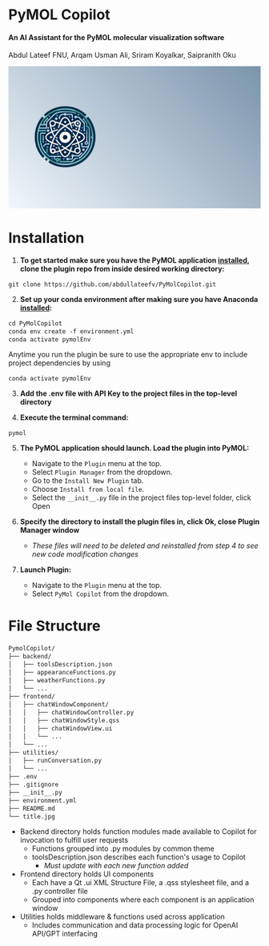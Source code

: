 # PyMOL Copilot
#### An AI Assistant for the PyMOL molecular visualization software
Abdul Lateef FNU, Arqam Usman Ali, Sriram Koyalkar, Saipranith Oku

<p>
  <img src="title.jpeg" alt="title image" width="1100px"/>
</p>

# Installation

1. **To get started make sure you have the PyMOL application [installed](https://pymol.org/2/ "Install"), clone the plugin repo from inside desired working directory:**

```shell
git clone https://github.com/abdullateefv/PyMolCopilot.git
```

2. **Set up your conda environment after making sure you have Anaconda [installed](https://docs.conda.io/projects/conda/en/latest/user-guide/install/index.html "Install"):**

```shell
cd PyMolCopilot
conda env create -f environment.yml
conda activate pymolEnv
```

Anytime you run the plugin be sure to use the appropriate env to include project dependencies by using

```shell 
conda activate pymolEnv
``` 

3. **Add the .env file with API Key to the project files in the top-level directory**

4. **Execute the terminal command:**

```commandline
pymol
```

5. **The PyMOL application should launch. Load the plugin into PyMOL:**

    - Navigate to the `Plugin` menu at the top.
    - Select `Plugin Manager` from the dropdown.
    - Go to the `Install New Plugin` tab.
    - Choose `Install from local file`.
    - Select the `__init__.py` file in the project files top-level folder, click Open


6. **Specify the directory to install the plugin files in, click Ok, close Plugin Manager window**
   - *These files will need to be deleted and reinstalled from step 4 to see new code modification changes*

 
7. **Launch Plugin:**

    - Navigate to the `Plugin` menu at the top.
    - Select `PyMol Copilot` from the dropdown.

# File Structure
```
PymolCopilot/  
├── backend/  
│   ├── toolsDescription.json  
│   ├── appearanceFunctions.py  
│   ├── weatherFunctions.py  
│   └── ...  
├── frontend/ 
│   ├── chatWindowComponent/  
│   │   ├── chatWindowController.py  
│   │   ├── chatWindowStyle.qss
│   │   ├── chatWindowView.ui
│   │   └── ...  
│   └── ...  
├── utilities/  
│   ├── runConversation.py  
│   └── ...  
├── .env  
├── .gitignore  
├── __init__.py  
├── environment.yml  
├── README.md
└── title.jpg
```

- Backend directory holds function modules made available to Copilot for invocation to fulfill user requests
    - Functions grouped into .py modules by common theme
    - toolsDescription.json describes each function's usage to Copilot
      - *Must update with each new function added*
- Frontend directory holds UI components
  - Each have a Qt .ui XML Structure File, a .qss stylesheet file, and a .py controller file
  - Grouped into components where each component is an application window
- Utilities holds middleware & functions used across application
  - Includes communication and data processing logic for OpenAI API/GPT interfacing
